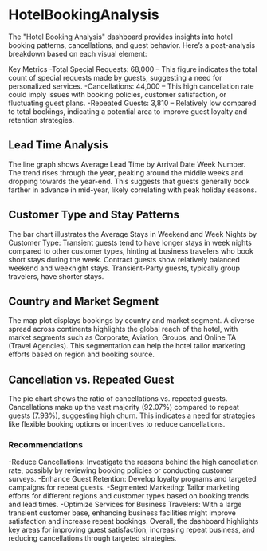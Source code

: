 # HotelBookingAnalysis
The "Hotel Booking Analysis" dashboard provides insights into hotel booking patterns, cancellations, and guest behavior. Here’s a post-analysis breakdown based on each visual element:

Key Metrics
-Total Special Requests: 68,000 – This figure indicates the total count of special requests made by guests, suggesting a need for personalized services.
-Cancellations: 44,000 – This high cancellation rate could imply issues with booking policies, customer satisfaction, or fluctuating guest plans.
-Repeated Guests: 3,810 – Relatively low compared to total bookings, indicating a potential area to improve guest loyalty and retention strategies.

## Lead Time Analysis
The line graph shows Average Lead Time by Arrival Date Week Number. The trend rises through the year, peaking around the middle weeks and dropping towards the year-end. This suggests that guests generally book farther in advance in mid-year, likely correlating with peak holiday seasons.

## Customer Type and Stay Patterns
The bar chart illustrates the Average Stays in Weekend and Week Nights by Customer Type:
Transient guests tend to have longer stays in week nights compared to other customer types, hinting at business travelers who book short stays during the week.
Contract guests show relatively balanced weekend and weeknight stays.
Transient-Party guests, typically group travelers, have shorter stays.

## Country and Market Segment
The map plot displays bookings by country and market segment. A diverse spread across continents highlights the global reach of the hotel, with market segments such as Corporate, Aviation, Groups, and Online TA (Travel Agencies). This segmentation can help the hotel tailor marketing efforts based on region and booking source.

## Cancellation vs. Repeated Guest
The pie chart shows the ratio of cancellations vs. repeated guests. Cancellations make up the vast majority (92.07%) compared to repeat guests (7.93%), suggesting high churn. This indicates a need for strategies like flexible booking options or incentives to reduce cancellations.

### Recommendations
-Reduce Cancellations: Investigate the reasons behind the high cancellation rate, possibly by reviewing booking policies or conducting customer surveys.
-Enhance Guest Retention: Develop loyalty programs and targeted campaigns for repeat guests.
-Segmented Marketing: Tailor marketing efforts for different regions and customer types based on booking trends and lead times.
-Optimize Services for Business Travelers: With a large transient customer base, enhancing business facilities might improve satisfaction and increase repeat bookings.
Overall, the dashboard highlights key areas for improving guest satisfaction, increasing repeat business, and reducing cancellations through targeted strategies.
